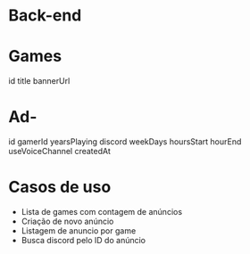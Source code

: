 # Back-end


# Games

id
title
bannerUrl

# Ad-

id
gamerId
yearsPlaying
discord
weekDays
hoursStart
hourEnd
useVoiceChannel
createdAt

# Casos de uso

- Lista de games com contagem de anúncios
- Criação de novo anúncio 
- Listagem de anuncio por game
- Busca discord pelo ID do anúncio